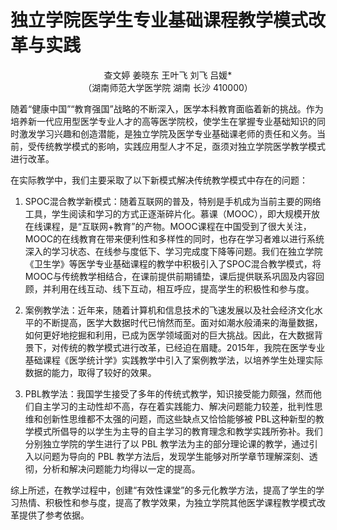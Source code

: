 # 独立学院医学生专业基础课程教学模式改革与实践

<center>查文婷 姜晓东 王叶飞 刘飞 吕媛*</center>

<center>（湖南师范大学医学院 湖南 长沙 410000）</center>

随着“健康中国”“教育强国”战略的不断深入，医学本科教育面临着新的挑战。作为培养新一代应用型医学专业人才的高等医学院校，使学生在掌握专业基础知识的同时激发学习兴趣和创造潜能，是独立学院及医学专业基础课老师的责任和义务。当前，受传统教学模式的影响，实践应用型人才不足，亟须对独立学院医学教学模式进行改革。

在实际教学中，我们主要采取了以下新模式解决传统教学模式中存在的问题：

1. SPOC混合教学新模式：随着互联网的普及，特别是手机成为当前主要的网络工具，学生阅读和学习的方式正逐渐碎片化。慕课（MOOC），即大规模开放在线课程，是“互联网+教育”的产物。MOOC课程在中国受到了很大关注，MOOC的在线教育在带来便利性和多样性的同时，也存在学习者难以进行系统深入的学习状态、在线参与度低下、学习完成度下降等问题。我们在独立学院《卫生学》等医学专业基础课程的教学中积极引入了SPOC混合教学模式，将MOOC与传统教学相结合，在课前提供前期铺垫，课后提供联系巩固及内容回顾，并利用在线互动、线下互动，相互呼应，提高学生的积极性和参与度。

2. 案例教学法：近年来，随着计算机和信息技术的飞速发展以及社会经济文化水平的不断提高，医学大数据时代已悄然而至。面对如潮水般涌来的海量数据，如何更好地挖掘和利用，已成为医学领域面对的巨大挑战。因此，在大数据背景下，对传统的教学模式进行改革，已经迫在眉睫。2015年，我院在医学专业基础课程《医学统计学》实践教学中引入了案例教学法，以培养学生处理实际数据的能力，取得了较好的效果。

3. PBL教学法：我国学生接受了多年的传统式教学，知识接受能力颇强，然而他们自主学习的主动性却不高，存在着实践能力、解决问题能力较差，批判性思维和创新性思维都不太强的问题，而这些缺点又恰恰能够被 PBL这种新型的教学模式所倡导的以学生为主导的自主学习的教育理念和教学实践所弥补。我们分别独立学院的学生进行了以 PBL 教学法为主的部分理论课的教学，通过引入以问题为导向的 PBL 教学方法后，发现学生能够对所学章节理解深刻、透彻，分析和解决问题能力均得以一定的提高。

综上所述，在教学过程中，创建“有效性课堂”的多元化教学方法，提高了学生的学习热情、积极性和参与度，提高了教学效果，为独立学院其他医学课程教学模式改革提供了参考依据。
